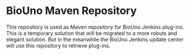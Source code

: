 # BioUno Maven Repository

This repository is used as Maven repository for BioUno Jenkins plug-ins. This is a temporary solution that will be migrated to a more robuts and elegant solution. But in the meanwhile the BioUno Jenkins update center will use this repository to retrieve plug-ins.

